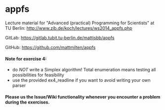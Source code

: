 appfs
=====

Lecture material for "Advanced (practical) Programming for Scientists" at TU Berlin: http://www.zib.de/koch/lectures/ws2014_appfs.php

GitLab: https://gitlab.tubit.tu-berlin.de/mattjsbb/appfs

GitHub: https://github.com/mattmilten/appfs

#### Note for exercise 4:

- do *NOT* write a Simplex algorithm! Total enumeration means testing all possibilities for feasibility
- use the provided ex4_readline if you want to avoid writing your own parser

#### Please us the Issue/Wiki functionality whenever you encounter a problem during the exercises.
